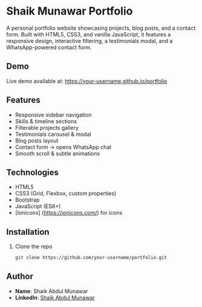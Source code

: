 # Shaik Munawar Portfolio

A personal portfolio website showcasing projects, blog posts, and a contact form. Built with HTML5, CSS3, and vanilla JavaScript, it features a responsive design, interactive filtering, a testimonials modal, and a WhatsApp-powered contact form.

## Demo

Live demo available at: https://your-username.github.io/portfolio

## Features

- Responsive sidebar navigation  
- Skills & timeline sections  
- Filterable projects gallery  
- Testimonials carousel & modal  
- Blog posts layout  
- Contact form → opens WhatsApp chat  
- Smooth scroll & subtle animations  

## Technologies

- HTML5  
- CSS3 (Grid, Flexbox, custom properties) 
- Bootstrap 
- JavaScript (ES6+)  
- [Ionicons] (https://ionicons.com/) for icons  

## Installation

1. Clone the repo  
   ```bash
   git clone https://github.com/your-username/portfolio.git

## Author

- **Name**: Shaik Abdul Munawar
- **LinkedIn**: [Shaik Abdul Munawar](https://www.linkedin.com/in/shaik-abdul-munawar-b35821284)